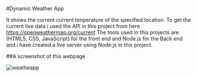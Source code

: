 #Dynamic Weather App

It shows the current current tenperature of the specified location.
To get the current live data i used the API in this project from here https://openweathermap.org/current
The tools used in this projects are (HTML5, CSS, JavaScript) for the front end and Node.js for the Back end and i have created a live server using Node.js in this project.

##A screenshot of this webpage 

![weatheapp](https://user-images.githubusercontent.com/41646536/102901771-04203400-4494-11eb-9fe1-6d123d20da0d.png)
